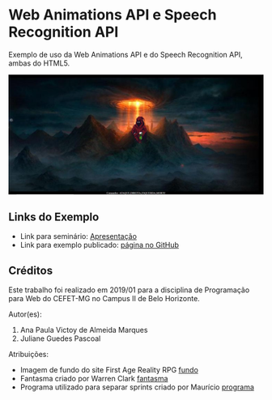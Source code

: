 # Web Animations API e Speech Recognition API

Exemplo de uso da Web Animations API e do Speech Recognition API, ambas do HTML5.

![](img/screenshot.png)


## Links do Exemplo

- Link para seminário: [Apresentação][slides]
- Link para exemplo publicado: [página no GitHub][vivo]

## Créditos

Este trabalho foi realizado em 2019/01 para a disciplina de Programação para Web do CEFET-MG no Campus II de Belo Horizonte.

Autor(es):

1. Ana Paula Victoy de Almeida Marques
2. Juliane Guedes Pascoal

Atribuições:

- Imagem de fundo do site First Age Reality RPG [fundo]
- Fantasma criado por Warren Clark [fantasma]
- Programa utilizado para separar sprints criado por Maurício [programa]

[slides]: https://docs.google.com/presentation/d/139Y_mzb2V949TOtIx95KAeXTat8NwFELhBKcrKxQd4o/edit?usp=sharing
[vivo]: https://fegemo.github.io/cefet-web-weblot/apis/speech-recognition-web-animations/
[fundo]:http://conquerors-of-arda.forumeiros.com/
[fantasma]: https://lionheart963.itch.io/
[programa]: https://mbg3dmind.wordpress.com/2012/07/11/fatiador-de-sprite-sheet-e-editor-de-alinhamento/
